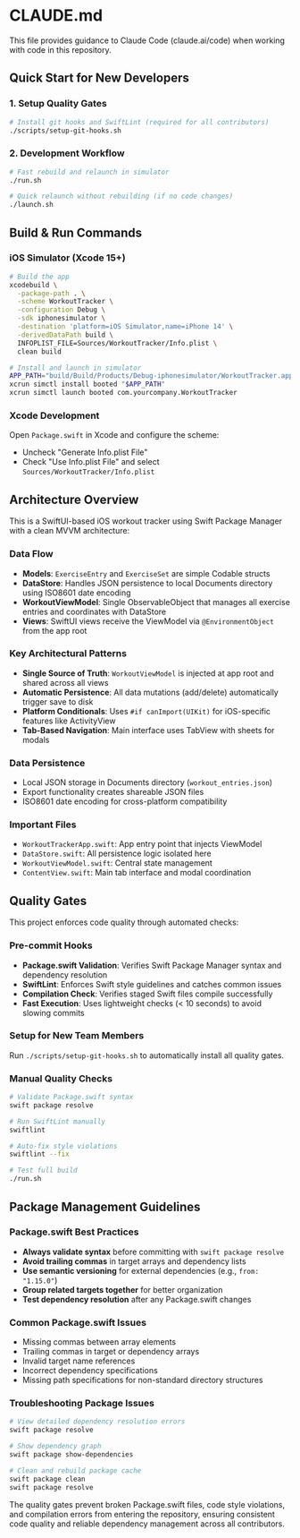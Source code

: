 # CLAUDE.md

This file provides guidance to Claude Code (claude.ai/code) when working with code in this repository.

## Quick Start for New Developers

### 1. Setup Quality Gates
```bash
# Install git hooks and SwiftLint (required for all contributors)
./scripts/setup-git-hooks.sh
```

### 2. Development Workflow
```bash
# Fast rebuild and relaunch in simulator
./run.sh

# Quick relaunch without rebuilding (if no code changes)
./launch.sh
```

## Build & Run Commands

### iOS Simulator (Xcode 15+)
```bash
# Build the app
xcodebuild \
  -package-path . \
  -scheme WorkoutTracker \
  -configuration Debug \
  -sdk iphonesimulator \
  -destination 'platform=iOS Simulator,name=iPhone 14' \
  -derivedDataPath build \
  INFOPLIST_FILE=Sources/WorkoutTracker/Info.plist \
  clean build

# Install and launch in simulator
APP_PATH="build/Build/Products/Debug-iphonesimulator/WorkoutTracker.app"
xcrun simctl install booted "$APP_PATH"
xcrun simctl launch booted com.yourcompany.WorkoutTracker
```

### Xcode Development
Open `Package.swift` in Xcode and configure the scheme:
- Uncheck "Generate Info.plist File" 
- Check "Use Info.plist File" and select `Sources/WorkoutTracker/Info.plist`

## Architecture Overview

This is a SwiftUI-based iOS workout tracker using Swift Package Manager with a clean MVVM architecture:

### Data Flow
- **Models**: `ExerciseEntry` and `ExerciseSet` are simple Codable structs
- **DataStore**: Handles JSON persistence to local Documents directory using ISO8601 date encoding
- **WorkoutViewModel**: Single ObservableObject that manages all exercise entries and coordinates with DataStore
- **Views**: SwiftUI views receive the ViewModel via `@EnvironmentObject` from the app root

### Key Architectural Patterns
- **Single Source of Truth**: `WorkoutViewModel` is injected at app root and shared across all views
- **Automatic Persistence**: All data mutations (add/delete) automatically trigger save to disk
- **Platform Conditionals**: Uses `#if canImport(UIKit)` for iOS-specific features like ActivityView
- **Tab-Based Navigation**: Main interface uses TabView with sheets for modals

### Data Persistence
- Local JSON storage in Documents directory (`workout_entries.json`)
- Export functionality creates shareable JSON files
- ISO8601 date encoding for cross-platform compatibility

### Important Files
- `WorkoutTrackerApp.swift`: App entry point that injects ViewModel
- `DataStore.swift`: All persistence logic isolated here
- `WorkoutViewModel.swift`: Central state management
- `ContentView.swift`: Main tab interface and modal coordination

## Quality Gates

This project enforces code quality through automated checks:

### Pre-commit Hooks
- **Package.swift Validation**: Verifies Swift Package Manager syntax and dependency resolution
- **SwiftLint**: Enforces Swift style guidelines and catches common issues
- **Compilation Check**: Verifies staged Swift files compile successfully
- **Fast Execution**: Uses lightweight checks (< 10 seconds) to avoid slowing commits

### Setup for New Team Members
Run `./scripts/setup-git-hooks.sh` to automatically install all quality gates.

### Manual Quality Checks
```bash
# Validate Package.swift syntax
swift package resolve

# Run SwiftLint manually
swiftlint

# Auto-fix style violations
swiftlint --fix

# Test full build
./run.sh
```

## Package Management Guidelines

### Package.swift Best Practices
- **Always validate syntax** before committing with `swift package resolve`
- **Avoid trailing commas** in target arrays and dependency lists
- **Use semantic versioning** for external dependencies (e.g., `from: "1.15.0"`)
- **Group related targets together** for better organization
- **Test dependency resolution** after any Package.swift changes

### Common Package.swift Issues
- Missing commas between array elements
- Trailing commas in target or dependency arrays
- Invalid target name references
- Incorrect dependency specifications
- Missing path specifications for non-standard directory structures

### Troubleshooting Package Issues
```bash
# View detailed dependency resolution errors
swift package resolve

# Show dependency graph
swift package show-dependencies

# Clean and rebuild package cache
swift package clean
swift package resolve
```

The quality gates prevent broken Package.swift files, code style violations, and compilation errors from entering the repository, ensuring consistent code quality and reliable dependency management across all contributors.